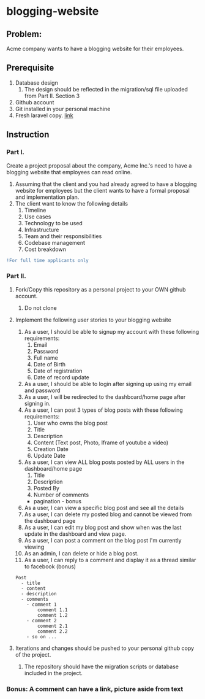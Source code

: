 # blogging-website

## Problem:
Acme company wants to have a blogging website for their employees.

## Prerequisite

1. Database design
   1. The design should be reflected in the migration/sql file uploaded from Part II. Section 3
2. Github account
3. Git installed in your personal machine
4. Fresh laravel copy. [link](https://laravel.com/docs/8.x/installation)

## Instruction

### Part I.
Create a project proposal about the company, Acme Inc.'s need to have a blogging website that employees can read online.
1. Assuming that the client and you had already agreed to have a blogging website for employees but the client wants to have a formal proposal and implementation plan.
2. The client want to know the following details
   1. Timeline
   2. Use cases
   3. Technology to be used
   4. Infrastructure 
   5. Team and their responsibilities
   6. Codebase management
   7. Cost breakdown
  
```diff
!For full time applicants only
```

### Part II.
1. Fork/Copy this repository as a personal project to your OWN github account.
   1. Do not clone
2. Implement the following user stories to your blogging website
   1. As a user, I should be able to signup my account with these following requirements:
      1. Email
      2. Password
      3. Full name
      4. Date of Birth
      5. Date of registration
      6. Date of record update
   2. As a user, I should be able to login after signing up using my email and password
   3. As a user, I will be redirected to the dashboard/home page after signing in.
   4. As a user, I can post 3 types of blog posts with these following requirements:
      1. User who owns the blog post
      2. Title
      3. Description
      4. Content (Text post, Photo, Iframe of youtube a video)
      5. Creation Date
      6. Update Date
   5. As a user, I can view ALL blog posts posted by ALL users in the dashboard/home page
      1. Title
      2. Description
      3. Posted By
      4. Number of comments
        * pagination - bonus
   6. As a user, I can view a specific blog post and see all the details
   7. As a user, I can delete my posted blog and cannot be viewed from the dashboard page
   8. As a user, I can edit my blog post and show when was the last update in the dashboard and view page.
   9.  As a user, I can post a comment on the blog post I'm currently viewing
   10.  As an admin, I can delete or hide a blog post. 
   11. As a user, I can reply to a comment and display it as a thread similar to facebook (bonus)

    ```
    Post
      - title
      - content
      - description
      - comments
        - comment 1
            comment 1.1
            comment 1.2
        - comment 2
            comment 2.1
            comment 2.2
        - so on ...
    ```
3. Iterations and changes should be pushed to your personal github copy of the project.
   1. The repository should have the migration scripts or database included in the project.


### Bonus: A comment can have a link, picture aside from text
